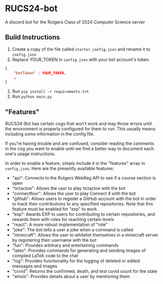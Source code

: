 # RUCS24-bot

A discord bot for the Rutgers Class of 2024 Computer Science server

## Build Instructions

1. Create a copy of the file called `starter_config.json` and rename it to `config.json`
1. Replace YOUR_TOKEN in `config.json` with your bot account's token.
```json
{
    "botToken" : YOUR_TOKEN,
    …
}
```
1. Run `pip install -r requirements.txt`
1. Run `python main.py`

## "Features"

RUCS24-Bot has certain cogs that won't work and may throw errors
until the environment is properly configured for them to run. This
usually means including some information in the config file.

If you're having trouble and are confused, consider reading the comments
in the cog you want to enable until we find a better way to document
each one's usage instructions.

In order to enable a feature, simply include it in the "features" array 
in `config.json`. Here are the presently available features:

* "api": Connects to the Rutgers WebReg API to see if a course section is open
* "tictactoe": Allows the user to play tictactoe with the bot
* "connectfour": Allows the user to play Connect 4 with the bot
* "github": Allows users to register a GitHub account with the bot in order to track their contributions to any specified repositories. Note that this feature must be enabled for "exp" to work.
* "exp": Awards EXP to users for contributing to certain repositories, and rewards them with roles for reaching certain levels
* "react": A more robust implementation of "role"
* "joke": The bot tells a user a joke when a command is called
* "minecraft": Allows the user to whitelist themselves in a minecraft server by registering their username with the bot
* "fun": Provides arbitrary and entertaining commands
* "latex": Provides commands for generating and sending images of compiled LaTeX code to the chat
* "log": Provides functionality for the logging of deleted or edited messages and images
* "covid": Returns the confirmed, death, and test covid count for the state
* "whois": Provides details about a user by mentioning them
